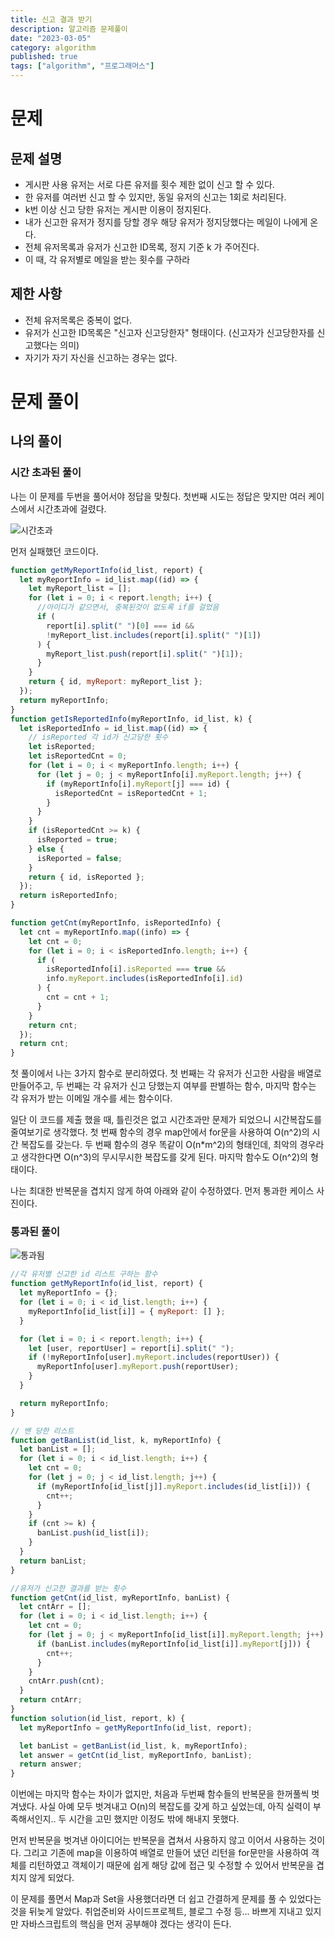 ```yaml
---
title: 신고 결과 받기
description: 알고리즘 문제풀이
date: "2023-03-05"
category: algorithm
published: true
tags: ["algorithm", "프로그래머스"]
---
```


# 문제

## 문제 설명

- 게시판 사용 유저는 서로 다른 유저를 횟수 제한 없이 신고 할 수 있다.
- 한 유저를 여러번 신고 할 수 있지만, 동일 유저의 신고는 1회로 처리된다.
- k번 이상 신고 당한 유저는 게시판 이용이 정지된다.
- 내가 신고한 유저가 정지를 당할 경우 해당 유저가 정지당했다는 메일이 나에게 온다.
- 전체 유저목록과 유저가 신고한 ID목록, 정지 기준 k 가 주어진다.
- 이 때, 각 유저별로 메일을 받는 횟수를 구하라

## 제한 사항

- 전체 유저목록은 중복이 없다.
- 유저가 신고한 ID목록은 "신고자 신고당한자" 형태이다. (신고자가 신고당한자를 신고했다는 의미)
- 자기가 자기 자신을 신고하는 경우는 없다.

# 문제 풀이

## 나의 풀이

### 시간 초과된 풀이

나는 이 문제를 두번을 풀어서야 정답을 맞췄다. 첫번째 시도는 정답은 맞지만 여러 케이스에서 시간초과에 걸렸다. </br>

![시간초과](https://user-images.githubusercontent.com/113874038/222951065-d3ca8142-3516-4ad8-97b7-687365a6d1be.png)

먼저 실패했던 코드이다.

```javascript
function getMyReportInfo(id_list, report) {
  let myReportInfo = id_list.map((id) => {
    let myReport_list = [];
    for (let i = 0; i < report.length; i++) {
      //아이디가 같으면서, 중복된것이 없도록 if를 걸었음
      if (
        report[i].split(" ")[0] === id &&
        !myReport_list.includes(report[i].split(" ")[1])
      ) {
        myReport_list.push(report[i].split(" ")[1]);
      }
    }
    return { id, myReport: myReport_list };
  });
  return myReportInfo;
}
function getIsReportedInfo(myReportInfo, id_list, k) {
  let isReportedInfo = id_list.map((id) => {
    // isReported 각 id가 신고당한 횟수
    let isReported;
    let isReportedCnt = 0;
    for (let i = 0; i < myReportInfo.length; i++) {
      for (let j = 0; j < myReportInfo[i].myReport.length; j++) {
        if (myReportInfo[i].myReport[j] === id) {
          isReportedCnt = isReportedCnt + 1;
        }
      }
    }
    if (isReportedCnt >= k) {
      isReported = true;
    } else {
      isReported = false;
    }
    return { id, isReported };
  });
  return isReportedInfo;
}

function getCnt(myReportInfo, isReportedInfo) {
  let cnt = myReportInfo.map((info) => {
    let cnt = 0;
    for (let i = 0; i < isReportedInfo.length; i++) {
      if (
        isReportedInfo[i].isReported === true &&
        info.myReport.includes(isReportedInfo[i].id)
      ) {
        cnt = cnt + 1;
      }
    }
    return cnt;
  });
  return cnt;
}
```

첫 풀이에서 나는 3가지 함수로 분리하였다. 첫 번째는 각 유저가 신고한 사람을 배열로 만들어주고, 두 번째는 각 유저가 신고 당했는지 여부를 판별하는 함수, 마지막 함수는 각 유저가 받는 이메일 개수를 세는 함수이다. </br>

일단 이 코드를 제출 했을 때, 틀린것은 없고 시간초과만 문제가 되었으니 시간복잡도를 줄여보기로 생각했다. 첫 번째 함수의 경우 map안에서 for문을 사용하여 O(n^2)의 시간 복잡도를 갖는다. 두 번째 함수의 경우 똑같이 O(n\*m^2)의 형태인데, 최악의 경우라고 생각한다면 O(n^3)의 무시무시한 복잡도를 갖게 된다. 마지막 함수도 O(n^2)의 형태이다. </br>

나는 최대한 반복문을 겹치지 않게 하여 아래와 같이 수정하였다. 먼저 통과한 케이스 사진이다.

### 통과된 풀이

![통과됨](https://user-images.githubusercontent.com/113874038/222951493-80f708ab-e376-4644-b160-3b6be8939f17.png)

```javascript
//각 유저별 신고한 id 리스트 구하는 함수
function getMyReportInfo(id_list, report) {
  let myReportInfo = {};
  for (let i = 0; i < id_list.length; i++) {
    myReportInfo[id_list[i]] = { myReport: [] };
  }

  for (let i = 0; i < report.length; i++) {
    let [user, reportUser] = report[i].split(" ");
    if (!myReportInfo[user].myReport.includes(reportUser)) {
      myReportInfo[user].myReport.push(reportUser);
    }
  }

  return myReportInfo;
}

// 밴 당한 리스트
function getBanList(id_list, k, myReportInfo) {
  let banList = [];
  for (let i = 0; i < id_list.length; i++) {
    let cnt = 0;
    for (let j = 0; j < id_list.length; j++) {
      if (myReportInfo[id_list[j]].myReport.includes(id_list[i])) {
        cnt++;
      }
    }
    if (cnt >= k) {
      banList.push(id_list[i]);
    }
  }
  return banList;
}

//유저가 신고한 결과를 받는 횟수
function getCnt(id_list, myReportInfo, banList) {
  let cntArr = [];
  for (let i = 0; i < id_list.length; i++) {
    let cnt = 0;
    for (let j = 0; j < myReportInfo[id_list[i]].myReport.length; j++) {
      if (banList.includes(myReportInfo[id_list[i]].myReport[j])) {
        cnt++;
      }
    }
    cntArr.push(cnt);
  }
  return cntArr;
}
function solution(id_list, report, k) {
  let myReportInfo = getMyReportInfo(id_list, report);

  let banList = getBanList(id_list, k, myReportInfo);
  let answer = getCnt(id_list, myReportInfo, banList);
  return answer;
}
```

이번에는 마지막 함수는 차이가 없지만, 처음과 두번째 함수들의 반복문을 한꺼풀씩 벗겨냈다. 사실 아예 모두 벗겨내고 O(n)의 복잡도를 갖게 하고 싶었는데, 아직 실력이 부족해서인지.. 두 시간을 고민 했지만 이정도 밖에 해내지 못했다. </br>

먼저 반복문을 벗겨낸 아이디어는 반복문을 겹쳐서 사용하지 않고 이어서 사용하는 것이다. 그리고 기존에 map을 이용하여 배열로 만들어 냈던 리턴을 for문만을 사용하여 객체를 리턴하였고 객체이기 때문에 쉽게 해당 값에 접근 및 수정할 수 있어서 반복문을 겹치지 않게 되었다. </br>

이 문제를 풀면서 Map과 Set을 사용했더라면 더 쉽고 간결하게 문제를 풀 수 있었다는 것을 뒤늦게 알았다. 취업준비와 사이드프로젝트, 블로그 수정 등... 바쁘게 지내고 있지만 자바스크립트의 핵심을 먼저 공부해야 겠다는 생각이 든다.
